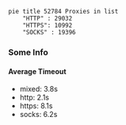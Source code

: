 
```mermaid
pie title 52784 Proxies in list
    "HTTP" : 29032
    "HTTPS": 10992
    "SOCKS" : 19396
```

### Some Info
#### Average Timeout

- mixed: 3.8s
- http: 2.1s
- https: 8.1s
- socks: 6.2s